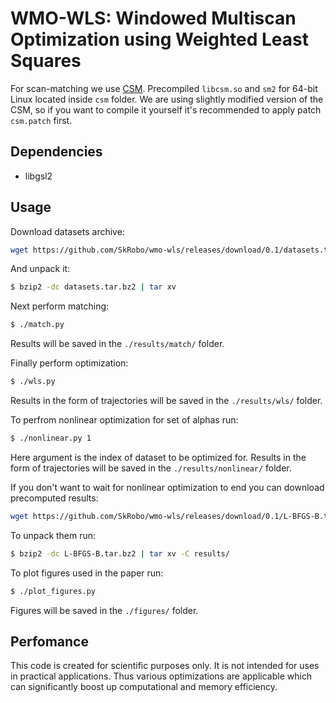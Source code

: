 # WMO-WLS: Windowed Multiscan Optimization using Weighted Least Squares

For scan-matching we use [CSM](https://github.com/AndreaCensi/csm). Precompiled
`libcsm.so` and `sm2` for 64-bit Linux located inside `csm` folder.
We are using slightly modified version of the CSM, so if you want to compile it
yourself it's recommended to apply patch `csm.patch` first.

## Dependencies
- libgsl2

## Usage
Download datasets archive:
```sh
wget https://github.com/SkRobo/wmo-wls/releases/download/0.1/datasets.tar.bz2
```

And unpack it:
```sh
$ bzip2 -dc datasets.tar.bz2 | tar xv
```

Next perform matching:
```sh
$ ./match.py
```
Results will be saved in the `./results/match/` folder.

Finally perform optimization:
```sh
$ ./wls.py
```
Results in the form of trajectories will be saved in the
`./results/wls/` folder.

To perfrom nonlinear optimization for set of alphas run:
```sh
$ ./nonlinear.py 1
```
Here argument is the index of dataset to be optimized for.
Results in the form of trajectories will be saved in the
`./results/nonlinear/` folder.

If you don't want to wait for nonlinear optimization to end you can download
precomputed results:
```sh
wget https://github.com/SkRobo/wmo-wls/releases/download/0.1/L-BFGS-B.tar.bz2
```

To unpack them run:
```sh
$ bzip2 -dc L-BFGS-B.tar.bz2 | tar xv -C results/
```

To plot figures used in the paper run:
```sh
$ ./plot_figures.py
```
Figures will be saved in the `./figures/` folder.

## Perfomance
This code is created for scientific purposes only. It is not intended for
uses in practical applications. Thus various optimizations are applicable
which can significantly boost up computational and memory efficiency.
